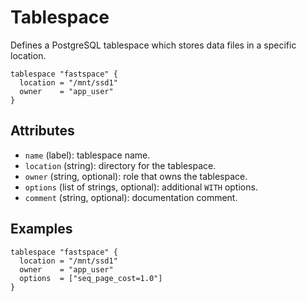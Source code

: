 # Tablespace

Defines a PostgreSQL tablespace which stores data files in a specific location.

```hcl
tablespace "fastspace" {
  location = "/mnt/ssd1"
  owner    = "app_user"
}
```

## Attributes
- `name` (label): tablespace name.
- `location` (string): directory for the tablespace.
- `owner` (string, optional): role that owns the tablespace.
- `options` (list of strings, optional): additional `WITH` options.
- `comment` (string, optional): documentation comment.

## Examples

```hcl
tablespace "fastspace" {
  location = "/mnt/ssd1"
  owner    = "app_user"
  options  = ["seq_page_cost=1.0"]
}
```
